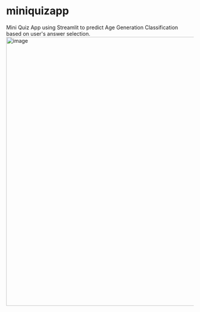 # miniquizapp
Mini Quiz App using Streamlit to predict Age Generation Classification based on user's answer selection.
<img width="1363" height="724" alt="image" src="https://github.com/user-attachments/assets/3d77fc42-c716-4fa1-8041-73e799bf23f9" />

